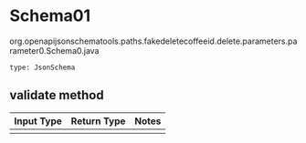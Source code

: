# Schema01
org.openapijsonschematools.paths.fakedeletecoffeeid.delete.parameters.parameter0.Schema0.java
```
type: JsonSchema
```

## validate method
Input Type | Return Type | Notes
------------ | ------------- | -------------
 |  |
